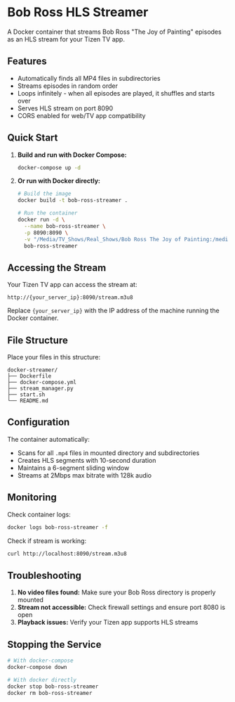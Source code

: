 # Bob Ross HLS Streamer

A Docker container that streams Bob Ross "The Joy of Painting" episodes as an HLS stream for your Tizen TV app.

## Features

- Automatically finds all MP4 files in subdirectories
- Streams episodes in random order
- Loops infinitely - when all episodes are played, it shuffles and starts over
- Serves HLS stream on port 8090
- CORS enabled for web/TV app compatibility

## Quick Start

1. **Build and run with Docker Compose:**
   ```bash
   docker-compose up -d
   ```

2. **Or run with Docker directly:**
   ```bash
   # Build the image
   docker build -t bob-ross-streamer .
   
   # Run the container
   docker run -d \
     --name bob-ross-streamer \
     -p 8090:8090 \
     -v "/Media/TV_Shows/Real_Shows/Bob Ross The Joy of Painting:/media:ro" \
     bob-ross-streamer
   ```

## Accessing the Stream

Your Tizen TV app can access the stream at:
```
http://{your_server_ip}:8090/stream.m3u8
```

Replace `{your_server_ip}` with the IP address of the machine running the Docker container.

## File Structure

Place your files in this structure:
```
docker-streamer/
├── Dockerfile
├── docker-compose.yml
├── stream_manager.py
├── start.sh
└── README.md
```

## Configuration

The container automatically:
- Scans for all `.mp4` files in mounted directory and subdirectories
- Creates HLS segments with 10-second duration
- Maintains a 6-segment sliding window
- Streams at 2Mbps max bitrate with 128k audio

## Monitoring

Check container logs:
```bash
docker logs bob-ross-streamer -f
```

Check if stream is working:
```bash
curl http://localhost:8090/stream.m3u8
```

## Troubleshooting

1. **No video files found:** Make sure your Bob Ross directory is properly mounted
2. **Stream not accessible:** Check firewall settings and ensure port 8080 is open
3. **Playback issues:** Verify your Tizen app supports HLS streams

## Stopping the Service

```bash
# With docker-compose
docker-compose down

# With docker directly
docker stop bob-ross-streamer
docker rm bob-ross-streamer
```
